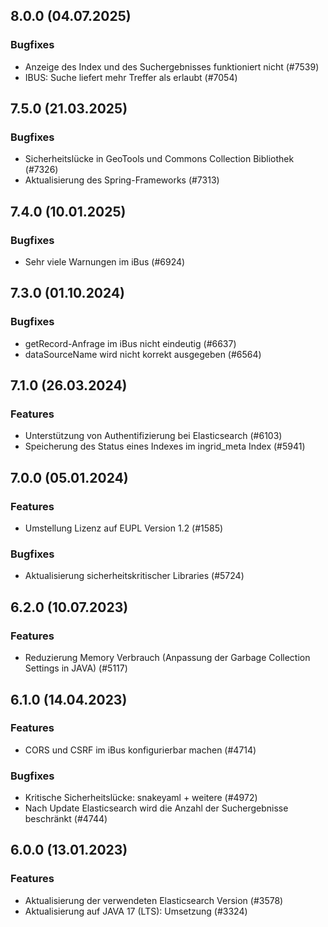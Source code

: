 
## 8.0.0 (04.07.2025)


### Bugfixes

* Anzeige des Index und des Suchergebnisses funktioniert nicht (#7539)
* IBUS: Suche liefert mehr Treffer als erlaubt (#7054)
    
## 7.5.0 (21.03.2025)


### Bugfixes

* Sicherheitslücke in GeoTools und Commons Collection Bibliothek (#7326)
* Aktualisierung des Spring-Frameworks (#7313)
    
## 7.4.0 (10.01.2025)


### Bugfixes

* Sehr viele Warnungen im iBus (#6924)
    
## 7.3.0 (01.10.2024)


### Bugfixes

* getRecord-Anfrage im iBus nicht eindeutig (#6637)
* dataSourceName wird nicht korrekt ausgegeben (#6564)
    
## 7.1.0 (26.03.2024)

### Features

* Unterstützung von Authentifizierung bei Elasticsearch (#6103)
* Speicherung des Status eines Indexes im ingrid_meta Index (#5941)

    
## 7.0.0 (05.01.2024)

### Features

* Umstellung Lizenz auf EUPL Version 1.2 (#1585)

### Bugfixes

* Aktualisierung sicherheitskritischer Libraries (#5724)
    
## 6.2.0 (10.07.2023)

### Features

* Reduzierung Memory Verbrauch (Anpassung der Garbage Collection Settings in JAVA) (#5117)




    
## 6.1.0 (14.04.2023)

### Features

* CORS und CSRF im iBus konfigurierbar machen (#4714)

### Bugfixes

* Kritische Sicherheitslücke: snakeyaml + weitere  (#4972)
* Nach Update Elasticsearch wird die Anzahl der Suchergebnisse beschränkt  (#4744)
    
## 6.0.0 (13.01.2023)

### Features

* Aktualisierung der verwendeten Elasticsearch Version (#3578)
* Aktualisierung auf JAVA 17 (LTS): Umsetzung (#3324)




    